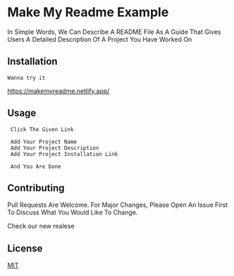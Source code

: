 
# Make My Readme Example

In Simple Words, We Can Describe A README File As A Guide That Gives Users A Detailed Description Of A Project You Have Worked On

## Installation
```Wanna try it```
 
https://makemyreadme.netlify.app/

## Usage

``` 
 Click The Given Link
 
 Add Your Project Name
 Add Your Project Description
 Add Your Project Installation Link
 
 And You Are Done  
 ```
           
## Contributing
Pull Requests Are Welcome. For Major Changes, Please Open An Issue First To Discuss What You Would Like To Change.
            
Check our new realese

## License
[MIT](Https://Choosealicense.Com/Licenses/Mit/)
